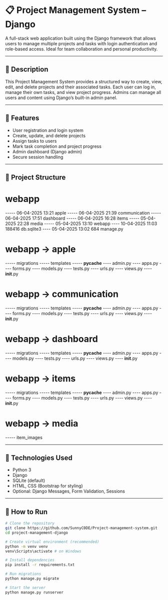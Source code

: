 # 📋 Project Management System – Django

A full-stack web application built using the Django framework that allows users to manage multiple projects and tasks with login authentication and role-based access. Ideal for team collaboration and personal productivity.

---

## 📌 Description

This Project Management System provides a structured way to create, view, edit, and delete projects and their associated tasks. Each user can log in, manage their own tasks, and view project progress. Admins can manage all users and content using Django’s built-in admin panel.

---

## 🧠 Features

- User registration and login system
- Create, update, and delete projects
- Assign tasks to users
- Mark task completion and project progress
- Admin dashboard (Django admin)
- Secure session handling

---

## 📂 Project Structure

# webapp
-----        06-04-2025     13:21                apple
-----        06-04-2025     21:39                communication
-----        06-04-2025     17:51                dashboard
-----        06-04-2025     16:28                items
-----        05-04-2025     22:28                media
-----        05-04-2025     13:10                webapp
----        10-04-2025     11:03         188416 db.sqlite3
----        05-04-2025     13:02            684 manage.py


# webapp -> apple

-----                       migrations
-----                       templates
-----                        __pycache__
----                       admin.py
----                      apps.py
----                   forms.py
----                   models.py
----                   tests.py
----                   urls.py
----                   views.py
----                  __init__.py


# webapp -> communication
-----        migrations
-----         templates
-----         __pycache__
----         admin.py
----         apps.py
----         forms.py
----         models.py
----         tests.py
----         urls.py
----         views.py
----         __init__.py


# webapp -> dashboard
-----        migrations
-----        templates
-----        __pycache__
----        admin.py
----        apps.py
----        models.py
----        tests.py
----        urls.py
----        views.py
----         __init__.py

# webapp -> items
     
-----        migrations
-----        templates
-----        __pycache__
----        admin.py
----        apps.py
----        forms.py
----        models.py
----        tests.py
----         urls.py
----        views.py
----        __init__.py


# webapp -> media

-----  item_images


---

## 🔧 Technologies Used

- Python 3
- Django
- SQLite (default)
- HTML, CSS (Bootstrap for styling)
- Optional: Django Messages, Form Validation, Sessions

---

## 🚀 How to Run

```bash
# Clone the repository
git clone https://github.com/SunnyC0DE/Project-management-system.git
cd project-management-django

# Create virtual environment (recommended)
python -m venv venv
venv\Scripts\activate # on Windows

# Install dependencies
pip install -r requirements.txt

# Run migrations
python manage.py migrate

# Start the server
python manage.py runserver

